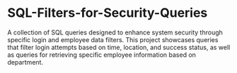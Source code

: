 # SQL-Filters-for-Security-Queries
A collection of SQL queries designed to enhance system security through specific login and employee data filters. This project showcases queries that filter login attempts based on time, location, and success status, as well as queries for retrieving specific employee information based on department.
